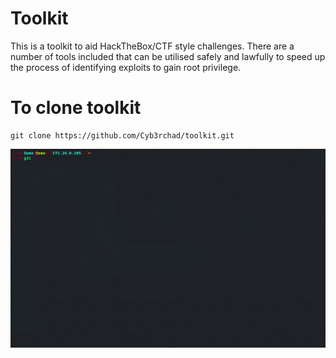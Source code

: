 # Toolkit
This is a toolkit to aid HackTheBox/CTF style challenges. There are a number of tools included that can be utilised safely and lawfully to speed up the process of identifying exploits to gain root privilege. 


# To clone toolkit
```
git clone https://github.com/Cyb3rchad/toolkit.git
```

![Alt Text](https://github.com/Cyb3rchad/toolkit/blob/master/Documentation/Images/ezgif.com-gif-maker.gif)
